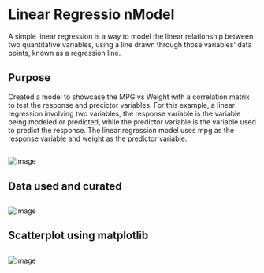 # Linear Regressio nModel
A simple linear regression is a way to model the linear relationship between two quantitative variables, using a line drawn through those variables' data points, known as a regression line.

## Purpose
Created a model to showcase the MPG vs Weight with a correlation matrix to test the response and precictor variables. For this example, 
a linear regression involving two variables, the response variable is the variable being modeled or predicted, while the predictor variable is 
the variable used to predict the response. The linear regression model uses mpg as the response variable and weight as the predictor variable.
##
![image](https://user-images.githubusercontent.com/75659218/195256433-8af6af0c-d00a-48db-9be8-cda0908ee4c6.png)
##
##
## Data used and curated
##
![image](https://user-images.githubusercontent.com/75659218/195256508-1b68d0e0-949c-4c4d-b6f3-3c365cab0f1e.png)
##
##
## Scatterplot using matplotlib
##
![image](https://user-images.githubusercontent.com/75659218/195256575-6902c04f-2567-483b-83a1-a109141c9ce1.png)
